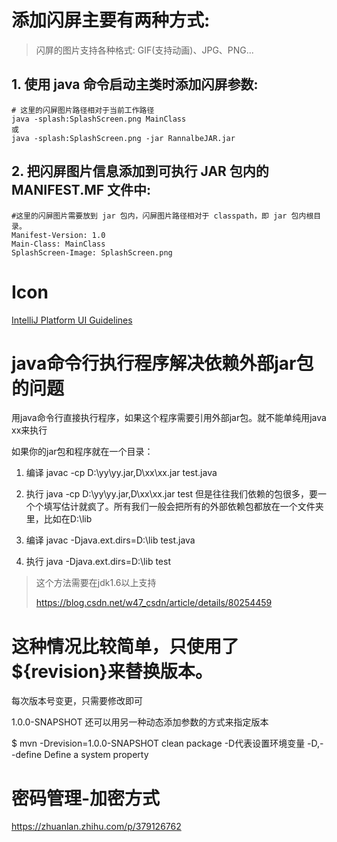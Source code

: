 # 添加闪屏主要有两种方式:
> 闪屏的图片支持各种格式: GIF(支持动画)、JPG、PNG...
## 1. 使用 java 命令启动主类时添加闪屏参数:
```shell
# 这里的闪屏图片路径相对于当前工作路径
java -splash:SplashScreen.png MainClass
或
java -splash:SplashScreen.png -jar RannalbeJAR.jar 
```

## 2. 把闪屏图片信息添加到可执行 JAR 包内的 MANIFEST.MF 文件中:
```shell
#这里的闪屏图片需要放到 jar 包内，闪屏图片路径相对于 classpath，即 jar 包内根目录。
Manifest-Version: 1.0
Main-Class: MainClass
SplashScreen-Image: SplashScreen.png
```

# Icon
[IntelliJ Platform UI Guidelines](https://jetbrains.github.io/ui/resources/icons_list/)


# java命令行执行程序解决依赖外部jar包的问题
用java命令行直接执行程序，如果这个程序需要引用外部jar包。就不能单纯用java xx来执行

如果你的jar包和程序就在一个目录：
1. 编译
javac -cp D:\yy\yy.jar,D\xx\xx.jar test.java

2. 执行
java -cp D:\yy\yy.jar,D\xx\xx.jar test
但是往往我们依赖的包很多，要一个个填写估计就疯了。所有我们一般会把所有的外部依赖包都放在一个文件夹里，比如在D:\lib

3. 编译
javac -Djava.ext.dirs=D:\lib test.java

4. 执行
java  -Djava.ext.dirs=D:\lib test

> 这个方法需要在jdk1.6以上支持
> 
>https://blog.csdn.net/w47_csdn/article/details/80254459

# 这种情况比较简单，只使用了${revision}来替换版本。
每次版本号变更，只需要修改即可

<properties>
    <revision>1.0.0-SNAPSHOT</revision>
  </properties>
还可以用另一种动态添加参数的方式来指定版本

$ mvn -Drevision=1.0.0-SNAPSHOT clean package
-D代表设置环境变量
-D,--define <arg> Define a system property


# 密码管理-加密方式
https://zhuanlan.zhihu.com/p/379126762